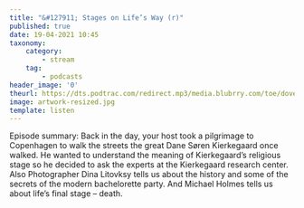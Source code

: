 ```yaml
---
title: "&#127911; Stages on Life’s Way (r)"
published: true
date: 19-04-2021 10:45
taxonomy:
    category:
        - stream
    tag:
        - podcasts
header_image: '0'
theurl: https://dts.podtrac.com/redirect.mp3/media.blubrry.com/toe/dovetail.prxu.org/toe/c8facfee-437c-4194-b54f-d01cebed27f1/toe_stagesremix.mp3
image: artwork-resized.jpg
template: listen
--- 
```

Episode summary: Back in the day, your host took a pilgrimage to Copenhagen to walk the streets the great Dane Søren Kierkegaard once walked. He wanted to understand the meaning of Kierkegaard’s religious stage so he decided to ask the experts at the Kierkegaard research center. Also Photographer Dina Litovksy tells us about the history and some of the secrets of the modern bachelorette party. And Michael Holmes tells us about life’s final stage – death.
